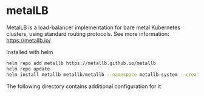 # metalLB
MetalLB is a load-balancer implementation for bare metal Kubernetes clusters, using standard routing protocols.
See more information: https://metallb.io/


Installed with helm
```bash
helm repo add metallb https://metallb.github.io/metallb
helm repo update
helm install metallb metallb/metallb --namespace metallb-system --create-namespace
```

The following directory contains additional configuration for it